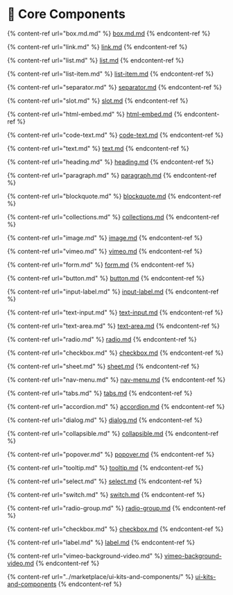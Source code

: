 # 🧩 Core Components

{% content-ref url="box.md.md" %}
[box.md.md](box.md.md)
{% endcontent-ref %}

{% content-ref url="link.md" %}
[link.md](link.md)
{% endcontent-ref %}

{% content-ref url="list.md" %}
[list.md](list.md)
{% endcontent-ref %}

{% content-ref url="list-item.md" %}
[list-item.md](list-item.md)
{% endcontent-ref %}

{% content-ref url="separator.md" %}
[separator.md](separator.md)
{% endcontent-ref %}

{% content-ref url="slot.md" %}
[slot.md](slot.md)
{% endcontent-ref %}

{% content-ref url="html-embed.md" %}
[html-embed.md](html-embed.md)
{% endcontent-ref %}

{% content-ref url="code-text.md" %}
[code-text.md](code-text.md)
{% endcontent-ref %}

{% content-ref url="text.md" %}
[text.md](text.md)
{% endcontent-ref %}

{% content-ref url="heading.md" %}
[heading.md](heading.md)
{% endcontent-ref %}

{% content-ref url="paragraph.md" %}
[paragraph.md](paragraph.md)
{% endcontent-ref %}

{% content-ref url="blockquote.md" %}
[blockquote.md](blockquote.md)
{% endcontent-ref %}

{% content-ref url="collections.md" %}
[collections.md](collections.md)
{% endcontent-ref %}

{% content-ref url="image.md" %}
[image.md](image.md)
{% endcontent-ref %}

{% content-ref url="vimeo.md" %}
[vimeo.md](vimeo.md)
{% endcontent-ref %}

{% content-ref url="form.md" %}
[form.md](form.md)
{% endcontent-ref %}

{% content-ref url="button.md" %}
[button.md](button.md)
{% endcontent-ref %}

{% content-ref url="input-label.md" %}
[input-label.md](input-label.md)
{% endcontent-ref %}

{% content-ref url="text-input.md" %}
[text-input.md](text-input.md)
{% endcontent-ref %}

{% content-ref url="text-area.md" %}
[text-area.md](text-area.md)
{% endcontent-ref %}

{% content-ref url="radio.md" %}
[radio.md](radio.md)
{% endcontent-ref %}

{% content-ref url="checkbox.md" %}
[checkbox.md](checkbox.md)
{% endcontent-ref %}

{% content-ref url="sheet.md" %}
[sheet.md](sheet.md)
{% endcontent-ref %}

{% content-ref url="nav-menu.md" %}
[nav-menu.md](nav-menu.md)
{% endcontent-ref %}

{% content-ref url="tabs.md" %}
[tabs.md](tabs.md)
{% endcontent-ref %}

{% content-ref url="accordion.md" %}
[accordion.md](accordion.md)
{% endcontent-ref %}

{% content-ref url="dialog.md" %}
[dialog.md](dialog.md)
{% endcontent-ref %}

{% content-ref url="collapsible.md" %}
[collapsible.md](collapsible.md)
{% endcontent-ref %}

{% content-ref url="popover.md" %}
[popover.md](popover.md)
{% endcontent-ref %}

{% content-ref url="tooltip.md" %}
[tooltip.md](tooltip.md)
{% endcontent-ref %}

{% content-ref url="select.md" %}
[select.md](select.md)
{% endcontent-ref %}

{% content-ref url="switch.md" %}
[switch.md](switch.md)
{% endcontent-ref %}

{% content-ref url="radio-group.md" %}
[radio-group.md](radio-group.md)
{% endcontent-ref %}

{% content-ref url="checkbox.md" %}
[checkbox.md](checkbox.md)
{% endcontent-ref %}

{% content-ref url="label.md" %}
[label.md](label.md)
{% endcontent-ref %}

{% content-ref url="vimeo-background-video.md" %}
[vimeo-background-video.md](vimeo-background-video.md)
{% endcontent-ref %}

{% content-ref url="../marketplace/ui-kits-and-components/" %}
[ui-kits-and-components](../marketplace/ui-kits-and-components/)
{% endcontent-ref %}
